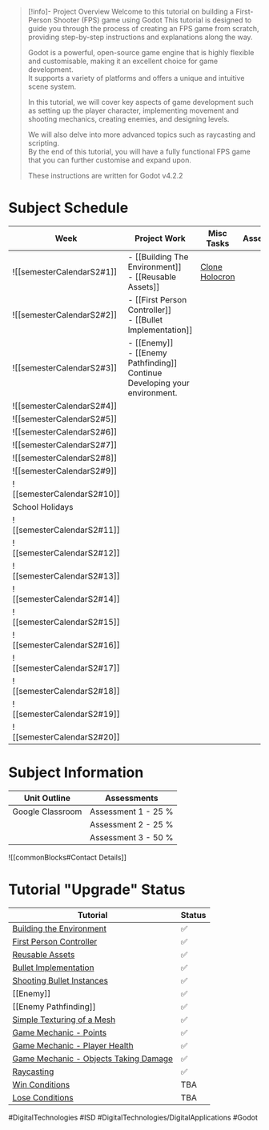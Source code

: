 > [!info]- Project Overview
> Welcome to this tutorial on building a First-Person Shooter (FPS) game using Godot
>   This tutorial is designed to guide you through the process of creating an FPS game from scratch, providing step-by-step instructions and explanations along the way.  
>   
>   Godot is a powerful, open-source game engine that is highly flexible and customisable, making it an excellent choice for game development.   
>   It supports a variety of platforms and offers a unique and intuitive scene system.    
>   
>   In this tutorial, we will cover key aspects of game development such as setting up the player character, implementing movement and shooting mechanics, creating enemies, and designing levels.   
>   
>   We will also delve into more advanced topics such as raycasting and scripting.    
>   By the end of this tutorial, you will have a fully functional FPS game that you can further customise and expand upon.  
>   
>   These instructions are written for Godot v4.2.2  

# Subject Schedule

| Week                       | Project Work                                                                    | Misc Tasks                                           | Assessment | Notes |
| -------------------------- | ------------------------------------------------------------------------------- | ---------------------------------------------------- | ---------- | ----- |
| ![[semesterCalendarS2#1]]  | - [[Building The Environment]] <br>- [[Reusable Assets]]                        | [Clone Holocron](_sharedContent/Clone%20Holocron.md) |            |       |
| ![[semesterCalendarS2#2]]  | - [[First Person Controller]]<br>- [[Bullet Implementation]]                    |                                                      |            |       |
| ![[semesterCalendarS2#3]]  | - [[Enemy]]<br>- [[Enemy Pathfinding]]<br>Continue Developing your environment. |                                                      |            |       |
| ![[semesterCalendarS2#4]]  |                                                                                 |                                                      |            |       |
| ![[semesterCalendarS2#5]]  |                                                                                 |                                                      |            |       |
| ![[semesterCalendarS2#6]]  |                                                                                 |                                                      |            |       |
| ![[semesterCalendarS2#7]]  |                                                                                 |                                                      |            |       |
| ![[semesterCalendarS2#8]]  |                                                                                 |                                                      |            |       |
| ![[semesterCalendarS2#9]]  |                                                                                 |                                                      |            |       |
| ![[semesterCalendarS2#10]] |                                                                                 |                                                      |            |       |
| School Holidays            |                                                                                 |                                                      |            |       |
| ![[semesterCalendarS2#11]] |                                                                                 |                                                      |            |       |
| ![[semesterCalendarS2#12]] |                                                                                 |                                                      |            |       |
| ![[semesterCalendarS2#13]] |                                                                                 |                                                      |            |       |
| ![[semesterCalendarS2#14]] |                                                                                 |                                                      |            |       |
| ![[semesterCalendarS2#15]] |                                                                                 |                                                      |            |       |
| ![[semesterCalendarS2#16]] |                                                                                 |                                                      |            |       |
| ![[semesterCalendarS2#17]] |                                                                                 |                                                      |            |       |
| ![[semesterCalendarS2#18]] |                                                                                 |                                                      |            |       |
| ![[semesterCalendarS2#19]] |                                                                                 |                                                      |            |       |
| ![[semesterCalendarS2#20]] |                                                                                 |                                                      |            |       |

# Subject Information

| Unit Outline     | Assessments         |
| ---------------- | ------------------- |
| Google Classroom | Assessment 1 - 25 % |
|                  | Assessment 2 - 25 % |
|                  | Assessment 3 - 50 % |


![[commonBlocks#Contact Details]]
  
# Tutorial "Upgrade" Status  

| **Tutorial**                                                                                   | **Status**  |
| ---------------------------------------------------------------------------------------------- | ----------- |
| [Building the Environment](Building%20The%20Environment.md)                                    | ✅           |
| [First Person Controller](First%20Person%20Controller.md)                                      | ✅           |
| [Reusable Assets](Reusable%20Assets.md)                                                        | ✅           |
| [Bullet Implementation](Bullet%20Implementation.md)                                            | ✅           |
| [Shooting Bullet Instances](Shooting%20Bullet%20Instances.md)                                  | ✅           |
| [[Enemy]]                                                                                      | ✅           |
| [[Enemy Pathfinding]]                                                                          | ✅           |
| [Simple Texturing of a Mesh](Simple%20Texturing%20of%20a%20Mesh.md)                            | ✅           |
| [Game Mechanic - Points](Points.md)                                                            | ✅           |
| [Game Mechanic - Player Health](ISD/2%20-%20Digital%20Applications/_topics/Player%20Health.md) | ✅           |
| [Game Mechanic - Objects Taking Damage](Objects%20Taking%20Damage.md)                          | ✅           |
| [Raycasting](ISD/2%20-%20Digital%20Applications/_topics/Raycasting.md)                                                                    | ✅           |
| [Win Conditions](Win%20Conditions.md)                                                          | TBA           |
| [Lose Conditions](Lose%20Conditions.md)                                                        | TBA           |
#DigitalTechnologies #ISD #DigitalTechnologies/DigitalApplications #Godot
